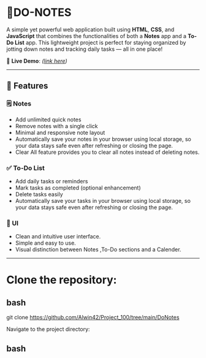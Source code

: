 # 📝DO-NOTES

A simple yet powerful web application built using **HTML**, **CSS**, and **JavaScript** that combines the functionalities of both a **Notes** app and a **To-Do List** app. This lightweight project is perfect for staying organized by jotting down notes and tracking daily tasks — all in one place!

🔗 **Live Demo**: *([link here](https://drive.google.com/file/d/1P-tw-1zmQBLz-QLh9IGk5bRKbworPn2Z/view?usp=sharing))*  


---

## 🚀 Features

### 🗒️ Notes
- Add unlimited quick notes
- Remove notes with a single click
- Minimal and responsive note layout
- Automatically save your notes in your browser using local storage, so your data stays safe even after refreshing or closing the page.
- Clear All feature provides you to clear all notes instead of deleting notes.

### ✅ To-Do List
- Add daily tasks or reminders
- Mark tasks as completed (optional enhancement)
- Delete tasks easily
- Automatically save your tasks in your browser using local storage, so your data stays safe even after refreshing or closing the page.

### 🎨 UI
- Clean and intuitive user interface.
- Simple and easy to use.
- Visual distinction between Notes ,To-Do sections and a Calender.

---
# Clone the repository:

## bash

git clone https://github.com/Alwin42/Project_100/tree/main/DoNotes

Navigate to the project directory:

## bash
